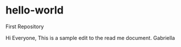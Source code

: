 # hello-world
First Repository 

Hi Everyone,
This is a sample edit to the read me document. 
Gabriella 
